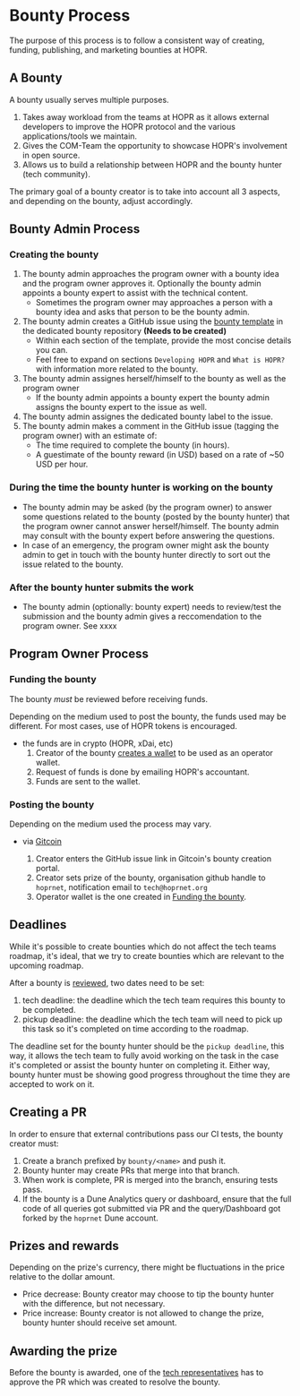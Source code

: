 # Bounty Process

The purpose of this process is to follow a consistent way of creating, funding, publishing, and marketing bounties at HOPR.

## A Bounty

A bounty usually serves multiple purposes.

1. Takes away workload from the teams at HOPR as it allows external developers to improve the HOPR protocol and the various applications/tools we maintain.
2. Gives the COM-Team the opportunity to showcase HOPR's involvement in open source.
3. Allows us to build a relationship between HOPR and the bounty hunter (tech community).

The primary goal of a bounty creator is to take into account all 3 aspects, and depending on the bounty, adjust accordingly.

## Bounty Admin Process  

### Creating the bounty 

1. The bounty admin approaches the program owner with a bounty idea and the program owner approves it. Optionally the bounty admin appoints a bounty expert to assist with the technical content.   
   - Sometimes the program owner may approaches a person with a bounty idea and asks that person to be the bounty admin. 
2. The bounty admin creates a GitHub issue using the [bounty template](../.github/ISSUE_TEMPLATE/bounty.md) in the dedicated bounty repository __(Needs to be created)__
   - Within each section of the template, provide the most concise details you can.
   - Feel free to expand on sections `Developing HOPR` and `What is HOPR?` with information more related to the bounty.
3. The bounty admin assignes herself/himself to the bounty as well as the program owner
   - If the bounty admin appoints a bounty expert the bounty admin assigns the bounty expert to the issue as well. 
5. The bounty admin assignes the dedicated bounty label to the issue.  
6. The bounty admin makes a comment in the GitHub issue (tagging the program owner) with an estimate of:
   - The time required to complete the bounty (in hours).
   - A guestimate of the bounty reward (in USD) based on a rate of ~50 USD per hour.

### During the time the bounty hunter is working on the bounty
- The bounty admin may be asked (by the program owner) to answer some questions related to the bounty (posted by the bounty hunter) that the program owner cannot answer herself/himself. The bounty admin may consult with the bounty expert before answering the questions. 
- In case of an emergency, the program owner might ask the bounty admin to get in touch with the bounty hunter directly to sort out the issue related to the bounty.

### After the bounty hunter submits the work
- The bounty admin (optionally: bounty expert) needs to review/test the submission and the bounty admin gives a reccomendation to the program owner. See xxxx

## Program Owner Process 

### Funding the bounty

The bounty _must_ be reviewed before receiving funds.

Depending on the medium used to post the bounty, the funds used may be different.
For most cases, use of HOPR tokens is encouraged.

- the funds are in crypto (HOPR, xDai, etc)
  1. Creator of the bounty [creates a wallet](./wallets.md) to be used as an operator wallet.
  2. Request of funds is done by emailing HOPR's accountant.
  3. Funds are sent to the wallet.

### Posting the bounty

Depending on the medium used the process may vary.

- via [Gitcoin](https://gitcoin.co/)

  1. Creator enters the GitHub issue link in Gitcoin's bounty creation portal.
  2. Creator sets prize of the bounty, organisation github handle to `hoprnet`, notification email to `tech@hoprnet.org`
  3. Operator wallet is the one created in [Funding the bounty](#funding-the-bounty).

## Deadlines

While it's possible to create bounties which do not affect the tech teams roadmap, it's ideal, that we try to create bounties which are relevant to the upcoming roadmap.

After a bounty is [reviewed](#creating-a-bounty), two dates need to be set:

1. tech deadline: the deadline which the tech team requires this bounty to be completed.
2. pickup deadline: the deadline which the tech team will need to pick up this task so it's completed on time according to the roadmap.

The deadline set for the bounty hunter should be the `pickup deadline`, this way, it allows the tech team to fully avoid working on the task in the case it's completed or assist the bounty hunter on completing it. Either way, bounty hunter must be showing good progress throughout the time they are accepted to work on it.

## Creating a PR

In order to ensure that external contributions pass our CI tests, the bounty creator must:

1. Create a branch prefixed by `bounty/<name>` and push it.
2. Bounty hunter may create PRs that merge into that branch.
3. When work is complete, PR is merged into the branch, ensuring tests pass.
4. If the bounty is a Dune Analytics query or dashboard, ensure that the full code of all queries got submitted via PR and the query/Dashboard got forked by the `hoprnet` Dune account.

## Prizes and rewards

Depending on the prize's currency, there might be fluctuations in the price relative to the dollar amount.

- Price decrease: Bounty creator may choose to tip the bounty hunter with the difference, but not necessary.
- Price increase: Bounty creator is not allowed to change the prize, bounty hunter should receive set amount.

## Awarding the prize

Before the bounty is awarded, one of the [tech representatives](./development#tech-representatives) has to approve the PR which was created to resolve the bounty.
